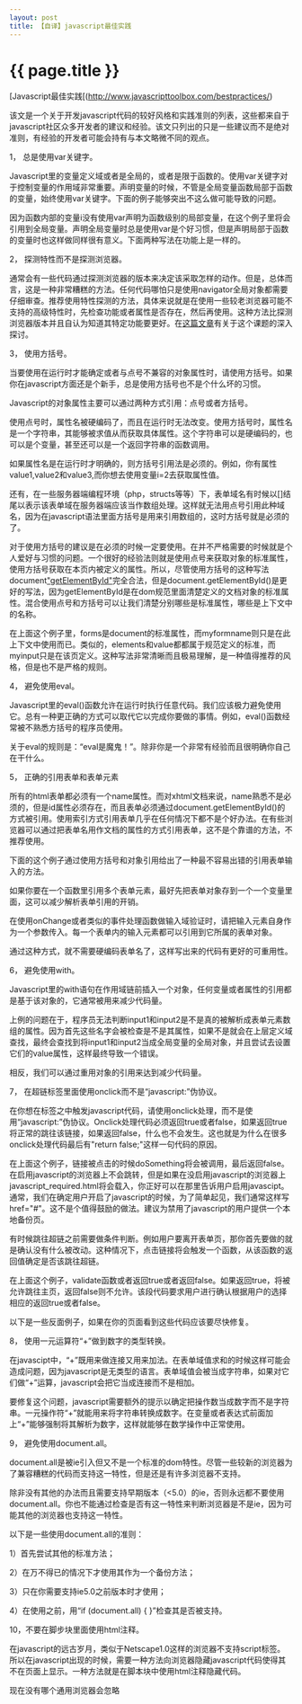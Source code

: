 ```yaml
---
layout: post
title: 【自译】javascript最佳实践
---
```


{{ page.title }}
===============

[Javascript最佳实践[(http://www.javascripttoolbox.com/bestpractices/)



该文是一个关于开发javascript代码的较好风格和实践准则的列表，这些都来自于javascript社区众多开发者的建议和经验。该文只列出的只是一些建议而不是绝对准则，有经验的开发者可能会持有与本文略微不同的观点。

  

1，  总是使用var关键字。

Javascript里的变量定义域或者是全局的，或者是限于函数的。使用var关键字对于控制变量的作用域非常重要。声明变量的时候，不管是全局变量函数局部于函数的变量，始终使用var关键字。下面的例子能够突出不这么做可能导致的问题。

   

因为函数内部的变量i没有使用var声明为函数级别的局部变量，在这个例子里将会引用到全局变量。声明全局变量时总是使用var是个好习惯，但是声明局部于函数的变量时也这样做同样很有意义。下面两种写法在功能上是一样的。

    

2，  探测特性而不是探测浏览器。

通常会有一些代码通过探测浏览器的版本来决定该采取怎样的动作。但是，总体而言，这是一种非常糟糕的方法。任何代码哪怕只是使用navigator全局对象都需要仔细审查。推荐使用特性探测的方法，具体来说就是在使用一些较老浏览器可能不支持的高级特性时，先检查功能或者属性是否存在，然后再使用。这种方法比探测浏览器版本并且自认为知道其特定功能要更好。在[这篇文章](http://www.jibbering.com/faq/faq_notes/not_browser_detect.html)有关于这个课题的深入探讨。

     

      

3，  使用方括号。

当要使用在运行时才能确定或者与点号不兼容的对象属性时，请使用方括号。如果你在javascript方面还是个新手，总是使用方括号也不是个什么坏的习惯。

Javascript的对象属性主要可以通过两种方式引用：点号或者方括号。

       

使用点号时，属性名被硬编码了，而且在运行时无法改变。使用方括号时，属性名是一个字符串，其能够被求值从而获取具体属性。这个字符串可以是硬编码的，也可以是个变量，甚至还可以是一个返回字符串的函数调用。

如果属性名是在运行时才明确的，则方括号引用法是必须的。例如，你有属性value1,value2和value3,而你想去使用变量i=2去获取属性值。



还有，在一些服务器端编程环境（php，structs等等）下，表单域名有时候以[]结尾以表示该表单域在服务器端应该当作数组处理。这样就无法用点号引用此种域名，因为在javascript语法里面方括号是用来引用数组的，这时方括号就是必须的了。

         

对于使用方括号的建议是在必须的时候一定要使用。在并不严格需要的时候就是个人爱好与习惯的问题。一个很好的经验法则就是使用点号来获取对象的标准属性，使用方括号获取在本页内被定义的属性。所以，尽管使用方括号的这种写法document["getElementById"]()完全合法，但是document.getElementById()是更好的写法，因为getElementById是在dom规范里面清楚定义的文档对象的标准属性。混合使用点号和方括号可以让我们清楚分别哪些是标准属性，哪些是上下文中的名称。

          

在上面这个例子里，forms是document的标准属性，而myformname则只是在此上下文中使用而已。类似的，elements和value都都属于规范定义的标准，而myinput只是在该页定义。这种写法非常清晰而且极易理解，是一种值得推荐的风格，但是也不是严格的规则。

           

4，  避免使用eval。

Javascript里的eval()函数允许在运行时执行任意代码。我们应该极力避免使用它。总有一种更正确的方式可以取代它以完成你要做的事情。例如，eval()函数经常被不熟悉方括号的程序员使用。

关于eval的规则是：“eval是魔鬼！”。除非你是一个非常有经验而且很明确你自己在干什么。

            

5，  正确的引用表单和表单元素

所有的html表单都必须有一个name属性。而对xhtml文档来说，name熟悉不是必须的，但是id属性必须存在，而且表单必须通过document.getElementById()的方式被引用。使用索引方式引用表单几乎在任何情况下都不是个好办法。在有些浏览器可以通过把表单名用作文档的属性的方式引用表单，这不是个靠谱的方法，不推荐使用。

下面的这个例子通过使用方括号和对象引用给出了一种最不容易出错的引用表单输入的方法。

             

如果你要在一个函数里引用多个表单元素，最好先把表单对象存到一个一个变量里面，这可以减少解析表单引用的开销。

              

在使用onChange或者类似的事件处理函数做输入域验证时，请把输入元素自身作为一个参数传入。每一个表单内的输入元素都可以引用到它所属的表单对象。

               

通过这种方式，就不需要硬编码表单名了，这样写出来的代码有更好的可重用性。

6，  避免使用with。

Javascript里的with语句在作用域链前插入一个对象，任何变量或者属性的引用都是基于该对象的，它通常被用来减少代码量。



上例的问题在于，程序员无法判断input1和input2是不是真的被解析成表单元素数组的属性。因为首先这些名字会被检查是不是其属性，如果不是就会在上层定义域查找，最终会查找到将input1和input2当成全局变量的全局对象，并且尝试去设置它们的value属性，这样最终导致一个错误。

相反，我们可以通过重用对象的引用来达到减少代码量。



                  

7，  在超链标签里面使用onclick而不是“javascript:”伪协议。

在你想在<A>标签之中触发javascript代码，请使用onclick处理，而不是使用“javascript:”伪协议。Onclick处理代码必须返回true或者false，如果返回true将正常的跳往该链接，如果返回false，什么也不会发生。这也就是为什么在很多onclick处理代码最后有"return false;"这样一句代码的原因。

                   

在上面这个例子，链接被点击的时候doSomething将会被调用，最后返回false。在启用javascript的浏览器上不会跳转，但是如果在没启用javascript的浏览器上javascript_required.html将会载入，你正好可以在那里告诉用户启用javascipt。通常，我们在确定用户开启了javascript的时候，为了简单起见，我们通常这样写href="#"。这不是个值得鼓励的做法。建议为禁用了javascript的用户提供一个本地备份页。

有时候跳往超链之前需要做条件判断。例如用户要离开表单页，那你首先要做的就是确认没有什么被改动。这种情况下，点击链接将会触发一个函数，从该函数的返回值确定是否该跳往超链。

                    

在上面这个例子，validate函数或者返回true或者返回false。如果返回true，将被允许跳往主页，返回false则不允许。该段代码要求用户进行确认根据用户的选择相应的返回true或者false。

以下是一些反面例子，如果在你的页面看到这些代码应该要尽快修复。

                     

8，  使用一元运算符“+”做到数字的类型转换。

在javascipt中，“+”既用来做连接又用来加法。在表单域值求和的时候这样可能会造成问题，因为javascript是无类型的语言。表单域值会被当成字符串，如果对它们做“+”运算，javascript会把它当成连接而不是相加。

                      

要修复这个问题，javascript需要额外的提示以确定把操作数当成数字而不是字符串。一元操作符“+”就能用来将字符串转换成数字。在变量或者表达式前面加上“+”能够强制将其解析为数字，这样就能够在数学操作中正常使用。

                       

                        

9，  避免使用document.all。

document.all是被ie引入但又不是一个标准的dom特性。尽管一些较新的浏览器为了兼容糟糕的代码而支持这一特性，但是还是有许多浏览器不支持。

除非没有其他的办法而且需要支持早期版本（<5.0）的ie，否则永远都不要使用document.all。你也不能通过检查是否有这一特性来判断浏览器是不是ie，因为可能其他的浏览器也支持这一特性。

                         

以下是一些使用document.all的准则：

1）首先尝试其他的标准方法；

2）在万不得已的情况下才使用其作为一个备份方法；

3）只在你需要支持ie5.0之前版本时才使用；

4）在使用之前，用“if (document.all) { }”检查其是否被支持。

10，不要在脚步块里面使用html注释。

在javascript的远古岁月，类似于Netscape1.0这样的浏览器不支持script标签。所以在javascript出现的时候，需要一种方法向浏览器隐藏javascript代码使得其不在页面上显示。一种方法就是在脚本块中使用html注释隐藏代码。

                          

现在没有哪个通用浏览器会忽略<script>标签，所以隐藏javascript源代码也就没有必要了，而且因为以下理由，这种做法通常被认为是有害的。

1）  在xhtml文档里，源代码事实上对浏览器是不可见的，在渲染页面上也是无用的；

2）  Html注释里面--是不被许可的，所以脚本里的任何自减操作都是无效的。

11，避免污染全局名字空间。

全局变量或者函数很少是真的必须的。全局的东西通常会造成源文件直接的名字冲突进而导致代码出错。将功能封装在一个单一的全局名字空间里面是一个好的做法。

要达成这样的目的有许多不同的做法，有些简单，有些则复杂的多。最简单的办法是创建一个单一的全局对象，并赋予其一些属性和方法。



[闭包](http://www.jibbering.com/faq/faq_notes/closures.html)也能够用来创建名字空间，[私有成员变量](http://www.crockford.com/javascript/private.html)也能javascript中进行模拟。


12，避免同步ajax调用。

进行ajax请求的时候能够选择同步或者异步模式。异步模式运行在后台从而其他的浏览器活动能够继续进行，同步模式则需等待请求返回才能继续。

应该要避免同步模式的请求。这样的请求会在请求返回之前卡死。在服务器很忙反应较慢的情况下，用户的浏览器将也干不了。要是一直没有收到响应，浏览器将持续阻塞直到请求超时。

如果你认为你的场景确实需要同步模式，最好先重新思考一下你的设计。几乎不存在非同步模式不可的情况。

13，使用json。

当需要把数据结构保存为纯文本或者需要使用ajax接收/发送数据结构的时候，尽量使用json而不是xml。[Json](http://www.json.org/)更紧致，更高效，而且还是语言中立的。

14，正确的使用<script>标签。

<script>标签里的LANGUAGE属性已经被弃用。创建代码块的正确方法如下：


